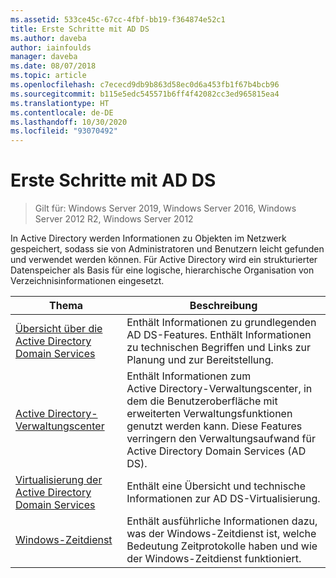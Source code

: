 ```yaml
---
ms.assetid: 533ce45c-67cc-4fbf-bb19-f364874e52c1
title: Erste Schritte mit AD DS
ms.author: daveba
author: iainfoulds
manager: daveba
ms.date: 08/07/2018
ms.topic: article
ms.openlocfilehash: c7ececd9db9b863d58ec0d6a453fb1f67b4bcb96
ms.sourcegitcommit: b115e5edc545571b6ff4f42082cc3ed965815ea4
ms.translationtype: HT
ms.contentlocale: de-DE
ms.lasthandoff: 10/30/2020
ms.locfileid: "93070492"
---
```

# <a name="ad-ds-getting-started"></a>Erste Schritte mit AD DS

>Gilt für: Windows Server 2019, Windows Server 2016, Windows Server 2012 R2, Windows Server 2012

In Active Directory werden Informationen zu Objekten im Netzwerk gespeichert, sodass sie von Administratoren und Benutzern leicht gefunden und verwendet werden können. Für Active Directory wird ein strukturierter Datenspeicher als Basis für eine logische, hierarchische Organisation von Verzeichnisinformationen eingesetzt.

| Thema | Beschreibung |
| --------- | --------- |
| [Übersicht über die Active Directory Domain Services](../ad-ds/get-started/virtual-dc/Active-Directory-Domain-Services-Overview.md) | Enthält Informationen zu grundlegenden AD DS-Features. Enthält Informationen zu technischen Begriffen und Links zur Planung und zur Bereitstellung.|
| [Active Directory-Verwaltungscenter](../ad-ds/get-started/adac/Active-Directory-Administrative-Center.md) | Enthält Informationen zum Active Directory-Verwaltungscenter, in dem die Benutzeroberfläche mit erweiterten Verwaltungsfunktionen genutzt werden kann. Diese Features verringern den Verwaltungsaufwand für Active Directory Domain Services (AD DS).|
| [Virtualisierung der Active Directory Domain Services](../ad-ds/get-started/virtual-dc/Active-Directory-Domain-Services-Virtualization.md) | Enthält eine Übersicht und technische Informationen zur AD DS-Virtualisierung.|
| [Windows-Zeitdienst](../../networking/windows-time-service/Windows-Time-Service.md) | Enthält ausführliche Informationen dazu, was der Windows-Zeitdienst ist, welche Bedeutung Zeitprotokolle haben und wie der Windows-Zeitdienst funktioniert.|
